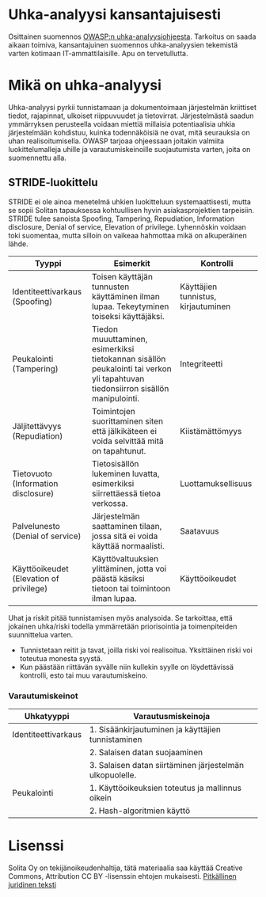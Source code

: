 # Uhka-analyysi kansantajuisesti

Osittainen suomennos [OWASP:n uhka-analyysiohjeesta](https://www.owasp.org/index.php/Application_Threat_Modeling). Tarkoitus on saada aikaan toimiva, kansantajuinen suomennos uhka-analyysien tekemistä varten kotimaan IT-ammattilaisille. Apu on tervetullutta.

# Mikä on uhka-analyysi

Uhka-analyysi pyrkii tunnistamaan ja dokumentoimaan järjestelmän kriittiset tiedot, rajapinnat, ulkoiset riippuvuudet ja tietovirrat. Järjestelmästä saadun ymmärryksen perusteella voidaan miettiä millaisia 
potentiaalisia uhkia järjestelmään kohdistuu, kuinka todennäköisiä ne ovat, mitä seurauksia on uhan realisoitumisella. OWASP tarjoaa ohjeessaan joitakin valmiita luokittelumalleja uhille ja varautumiskeinoille
suojautumista varten, joita on suomennettu alla.

## STRIDE-luokittelu

STRIDE ei ole ainoa menetelmä uhkien luokitteluun systemaattisesti, mutta se sopii Solitan tapauksessa kohtuullisen hyvin asiakasprojektien tarpeisiin. STRIDE tulee sanoista Spoofing, Tampering,
Repudiation, Information disclosure, Denial of service, Elevation of privilege. Lyhennöskin voidaan toki suomentaa, mutta silloin on vaikeaa hahmottaa mikä on alkuperäinen lähde.


| Tyyppi                 | Esimerkit                                                       | Kontrolli                         |
|------------------------|-----------------------------------------------------------------|-----------------------------------|
|Identiteettivarkaus (Spoofing) | Toisen käyttäjän tunnusten käyttäminen ilman lupaa. Tekeytyminen toiseksi käyttäjäksi. | Käyttäjien tunnistus, kirjautuminen |
|Peukalointi (Tampering) | Tiedon muuuttaminen, esimerkiksi tietokannan sisällön peukalointi tai verkon yli tapahtuvan tiedonsiirron sisällön manipulointi. | Integriteetti |
|Jäljitettävyys (Repudiation) | Toimintojen suorittaminen siten että jälkikäteen ei voida selvittää mitä on tapahtunut. | Kiistämättömyys |  
|Tietovuoto (Information disclosure) | Tietosisällön lukeminen luvatta, esimerkiksi siirrettäessä tietoa verkossa. | Luottamuksellisuus  |
|Palvelunesto (Denial of service) | Järjestelmän saattaminen tilaan, jossa sitä ei voida käyttää normaalisti. | Saatavuus | 
|Käyttöoikeudet (Elevation of privilege) | Käyttövaltuuksien ylittäminen, jotta voi päästä käsiksi tietoon tai toimintoon ilman lupaa.| Käyttöoikeudet | 


Uhat ja riskit pitää tunnistamisen myös analysoida. Se tarkoittaa, että jokainen uhka/riski todella ymmärretään priorisointia ja toimenpiteiden suunnittelua varten.
* Tunnistetaan reitit ja tavat, joilla riski voi realisoitua. Yksittäinen riski voi toteutua monesta syystä.
* Kun päästään riittävän syvälle niin kullekin syylle on löydettävissä kontrolli, esto tai muu varautumiskeino.

### Varautumiskeinot

| Uhkatyyppi | Varautusmiskeinoja |
|------------|--------------------|
|Identiteettivarkaus| 1. Sisäänkirjautuminen ja käyttäjien tunnistaminen |
|                   | 2. Salaisen datan suojaaminen |
|                   | 3. Salaisen datan siirtäminen järjestelmän ulkopuolelle. |
|Peukalointi | 1. Käyttöoikeuksien toteutus ja mallinnus oikein |
|            | 2. Hash-algoritmien käyttö |



# Lisenssi

Solita Oy on tekijänoikeudenhaltija, tätä materiaalia saa käyttää Creative Commons, Attribution CC BY -lisenssin ehtojen mukaisesti.
[Pitkällinen juridinen teksti](/LICENSE)



 




